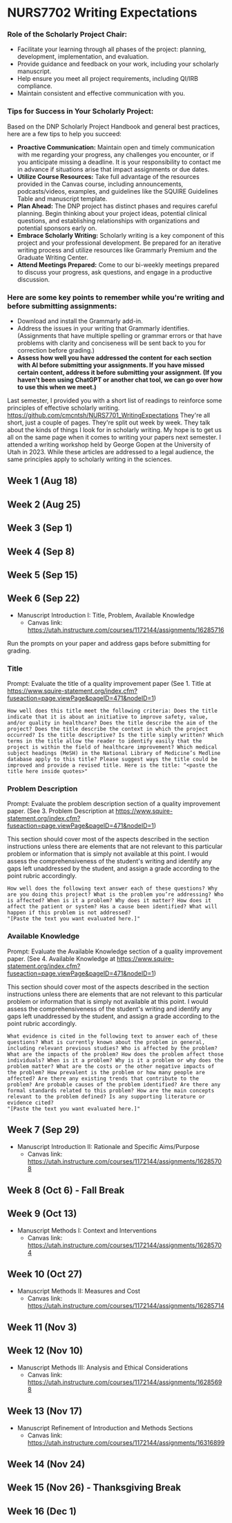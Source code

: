 # NURS7702 Writing Expectations

### Role of the Scholarly Project Chair:

* Facilitate your learning through all phases of the project: planning, development, implementation, and evaluation.
* Provide guidance and feedback on your work, including your scholarly manuscript.
* Help ensure you meet all project requirements, including QI/IRB compliance.
* Maintain consistent and effective communication with you.

### Tips for Success in Your Scholarly Project:

Based on the DNP Scholarly Project Handbook and general best practices, here are a few tips to help you succeed:

* **Proactive Communication:** Maintain open and timely communication with me regarding your progress, any challenges you encounter, or if you anticipate missing a deadline. It is your responsibility to contact me in advance if situations arise that impact assignments or due dates.
* **Utilize Course Resources:** Take full advantage of the resources provided in the Canvas course, including announcements, podcasts/videos, examples, and guidelines like the SQUIRE Guidelines Table and manuscript template.
* **Plan Ahead:** The DNP project has distinct phases and requires careful planning. Begin thinking about your project ideas, potential clinical questions, and establishing relationships with organizations and potential sponsors early on.
* **Embrace Scholarly Writing:** Scholarly writing is a key component of this project and your professional development. Be prepared for an iterative writing process and utilize resources like Grammarly Premium and the Graduate Writing Center.
* **Attend Meetings Prepared:** Come to our bi-weekly meetings prepared to discuss your progress, ask questions, and engage in a productive discussion.

### Here are some key points to remember while you're writing and before submitting assignments:

* Download and install the Grammarly add-in.
* Address the issues in your writing that Grammarly identifies. (Assignments that have multiple spelling or grammar errors or that have problems with clarity and conciseness will be sent back to you for correction before grading.)
* **Assess how well you have addressed the content for each section with AI before submitting your assignments. If you have missed certain content, address it before submitting your assignment. (If you haven't been using ChatGPT or another chat tool, we can go over how to use this when we meet.)**

Last semester, I provided you with a  short list of readings to reinforce some principles of effective scholarly writing. https://github.com/cmcntsh/NURS7701_WritingExpectations They're all short, just a couple of pages. They're split out week by week. They talk about the kinds of things I look for in scholarly writing. My hope is to get us all on the same page when it comes to writing your papers next semester. I attended a writing workshop held by George Gopen at the University of Utah in 2023. While these articles are addressed to a legal audience, the same principles apply to scholarly writing in the sciences.

## Week 1 (Aug 18)

## Week 2 (Aug 25)

## Week 3 (Sep 1)

## Week 4 (Sep 8)

## Week 5 (Sep 15)

## Week 6 (Sep 22)

* Manuscript Introduction I: Title, Problem, Available Knowledge
  * Canvas link: https://utah.instructure.com/courses/1172144/assignments/16285716
 
Run the prompts on your paper and address gaps before submitting for grading.

### Title

Prompt: Evaluate the title of a quality improvement paper (See 1. Title at https://www.squire-statement.org/index.cfm?fuseaction=page.viewPage&pageID=471&nodeID=1)

```
How well does this title meet the following criteria: Does the title indicate that it is about an initiative to improve safety, value, and/or quality in healthcare? Does the title describe the aim of the project? Does the title describe the context in which the project occurred? Is the title descriptive? Is the title simply written? Which terms in the title allow the reader to identify easily that the project is within the field of healthcare improvement? Which medical subject headings (MeSH) in the National Library of Medicine’s Medline database apply to this title? Please suggest ways the title could be improved and provide a revised title. Here is the title: "<paste the title here inside quotes>"
```

### Problem Description

Prompt: Evaluate the problem description section of a quality improvement paper. (See 3. Problem Description at https://www.squire-statement.org/index.cfm?fuseaction=page.viewPage&pageID=471&nodeID=1)

This section should cover most of the aspects described in the section instructions unless there are elements that are not relevant to this particular problem or information that is simply not available at this point. I would assess the comprehensiveness of the student's writing and identify any gaps left unaddressed by the student, and assign a grade according to the point rubric accordingly.

```
How well does the following text answer each of these questions? Why are you doing this project? What is the problem you’re addressing? Who is affected? When is it a problem? Why does it matter? How does it affect the patient or system? Has a cause been identified? What will happen if this problem is not addressed?
"[Paste the text you want evaluated here.]"
```

### Available Knowledge

Prompt: Evaluate the Available Knowledge section of a quality improvement paper. (See 4. Available Knowledge at https://www.squire-statement.org/index.cfm?fuseaction=page.viewPage&pageID=471&nodeID=1)

This section should cover most of the aspects described in the section instructions unless there are elements that are not relevant to this particular problem or information that is simply not available at this point. I would assess the comprehensiveness of the student's writing and identify any gaps left unaddressed by the student, and assign a grade according to the point rubric accordingly.

```
What evidence is cited in the following text to answer each of these questions? What is currently known about the problem in general, including relevant previous studies? Who is affected by the problem? What are the impacts of the problem? How does the problem affect those individuals? When is it a problem? Why is it a problem or why does the problem matter? What are the costs or the other negative impacts of the problem? How prevalent is the problem or how many people are affected? Are there any existing trends that contribute to the problem? Are probable causes of the problem identified? Are there any formal standards related to this problem? How are the main concepts relevant to the problem defined? Is any supporting literature or evidence cited?
"[Paste the text you want evaluated here.]"
```


## Week 7 (Sep 29)

* Manuscript Introduction II: Rationale and Specific Aims/Purpose
  * Canvas link: https://utah.instructure.com/courses/1172144/assignments/16285708

## Week 8 (Oct 6) - Fall Break

## Week 9 (Oct 13)

* Manuscript Methods I: Context and Interventions
  * Canvas link: https://utah.instructure.com/courses/1172144/assignments/16285704

## Week 10 (Oct 27)

* Manuscript Methods II: Measures and Cost
  * Canvas link: https://utah.instructure.com/courses/1172144/assignments/16285714

## Week 11 (Nov 3)

## Week 12 (Nov 10)

* Manuscript Methods III: Analysis and Ethical Considerations
  * Canvas link: https://utah.instructure.com/courses/1172144/assignments/16285698

## Week 13 (Nov 17)

* Manuscript Refinement of Introduction and Methods Sections
  * Canvas link: https://utah.instructure.com/courses/1172144/assignments/16316899

## Week 14 (Nov 24)

## Week 15 (Nov 26) - Thanksgiving Break

## Week 16 (Dec 1)

